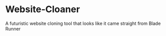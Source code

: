 # Website-Cloaner
A futuristic website cloning tool that looks like it came straight from Blade Runner
